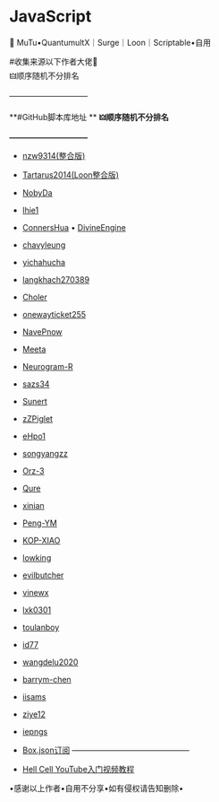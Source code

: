# JavaScript
🐲 MuTu•QuantumultX｜Surge｜Loon｜Scriptable•自用

#收集来源以下作者大佬🙏     
🜲顺序随机不分排名

——————————

**#GitHub脚本库地址     **
**🜲顺序随机不分排名**

**——————————**

* [nzw9314(整合版)](https://github.com/nzw9314/QuantumultX.git)  

* [Tartarus2014(Loon整合版)](https://github.com/Tartarus2014)

* [NobyDa](https://github.com/NobyDa)

* [lhie1](https://github.com/lhie1)

* [ConnersHua](https://github.com/ConnersHua)  •  [DivineEngine](https://github.com/DivineEngine/Profiles/tree/master)

* [chavyleung](https://github.com/chavyleung)

* [yichahucha](https://github.com/yichahucha)

* [langkhach270389](https://github.com/langkhach270389)

* [Choler](https://github.com/Choler)

* [onewayticket255](https://github.com/onewayticket255)

* [NavePnow](https://github.com/NavePnow)

* [Meeta](https://github.com/MeetaGit)

* [Neurogram-R](https://github.com/Neurogram-R)

* [sazs34](https://github.com/sazs34)

* [Sunert](https://github.com/Sunert/Scripts)

* [zZPiglet](https://github.com/zZPiglet/Task.git)

* [eHpo1](https://github.com/eHpo1/Rules)

* [songyangzz](https://github.com/songyangzz/QuantumultX.git)

* [Orz-3](https://github.com/Orz-3/mini)

* [Qure](https://github.com/Koolson/Qure) 

* [xinian](https://github.com/58xinian/icon)

* [Peng-YM](https://github.com/Peng-YM/QuanX)

* [KOP-XIAO](https://github.com/KOP-XIAO/QuantumultX)

* [lowking](https://github.com/lowking/Scripts)

* [evilbutcher](https://github.com/evilbutcher/Quantumult_X/tree/master)

* [vinewx](https://ooxx.be/js/)

* [lxk0301](https://gitee.com/lxk0301/scripts/)

* [toulanboy](https://github.com/toulanboy/scripts)

* [id77](https://github.com/id77/QuantumultX/tree/master)

* [wangdelu2020](https://github.com/wangdelu2020)

* [barrym-chen](https://github.com/barrym-chen/Script)

* [iisams](https://github.com/iisams/Scripts)

* [ziye12](https://github.com/ziye12/JavaScript)

* [iepngs](https://github.com/iepngs/Script)

* [Box.json订阅](https://chavyleung.gitbook.io/boxjs/awesome/subscriptions)
 ———————————————
* [Hell Cell YouTube入门视频教程](https://bit.ly/HellCellYouTube)


           
 •感谢以上作者•自用不分享•如有侵权请告知删除•
